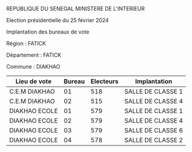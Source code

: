 REPUBLIQUE DU SENEGAL MINISTERE DE L'INTERIEUR

Election présidentielle du 25 février 2024

Implantation des bureaux de vote

Région : FATICK

Département : FATICK

Commune : DIAKHAO

| Lieu de vote | Bureau | Electeurs | Implantation |
| - | - | - | - |
| C.E.M DIAKHAO | 01 | 518 | SALLE DE CLASSE 1 |
| C.E.M DIAKHAO | 02 | 515 | SALLE DE CLASSE 4 |
| DIAKHAO ECOLE | 01 | 579 | SALLE DE CLASSE 1 |
| DIAKHAO ECOLE | 02 | 579 | SALLE DE CLASSE 4 |
| DIAKHAO ECOLE | 03 | 579 | SALLE DE CLASSE 6 |
| DIAKHAO ECOLE | 04 | 578 | SALLE DE CLASSE 2 |

<!-- PageNumber="1/22" -->
